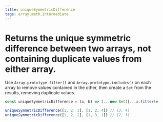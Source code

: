 ```yaml
---
title: uniqueSymmetricDifference
tags: array,math,intermediate
---
```


# Returns the unique symmetric difference between two arrays, not containing duplicate values from either array.

Use `Array.prototype.filter()` and `Array.prototype.includes()` on each array to remove values contained in the other, then create a `Set` from the results, removing duplicate values.

```js
const uniqueSymmetricDifference = (a, b) => [...new Set([...a.filter(v => !b.includes(v)), ...b.filter(v => !a.includes(v))])]
```

```js
uniqueSymmetricDifference([1, 2, 3], [1, 2, 4]) // [3, 4]
uniqueSymmetricDifference([1, 2, 2], [1, 3, 1]) // [2, 3]
```
